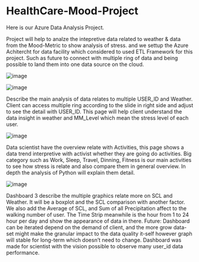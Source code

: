 # HealthCare-Mood-Project
Here is our Azure Data Analysis Project. 

Project will help to analze the intepretive data related to weather & data from the Mood-Metric to show analysis of stress. and we settup the Azure Achitercht for data facility which considered to used ETL Framework for this project. Such as future to connect with multiple ring of data and being possible to land them into one data source on the cloud. 

![image](https://user-images.githubusercontent.com/50198601/212076629-84d54d78-1730-48c0-bcb2-07bd7c704a01.png)


![image](https://user-images.githubusercontent.com/50198601/212074968-466301c6-886f-40d4-8068-5d3188b7293d.png)

Describe the main analysis of data relates to multiple USER_ID and Weather. Client can access multiple ring according to the slide in right side and adjust to see the detail with USER_ID. This page will help client understand the data insight in weather and MM_Level which mean the stress level of each user.

![image](https://user-images.githubusercontent.com/50198601/212076123-34914fc7-7fe9-4e9e-bb72-9e95fe0853f5.png)

Data scientist have the overview relate with Activities, this page shows a data trend interpretive with activist whether they are going do activities. Big category such as Work, Sleep, Travel, Dinning, Fitness is our main activities to see how stress is relate and also compare them in general overview. In depth the analysis of Python will explain them detail. 

![image](https://user-images.githubusercontent.com/50198601/212076178-0529bcd2-d800-4624-97aa-c6c928a75621.png)
  
  Dashboard 3 describe the multiple graphics relate more on SCL and Weather. It will be a boxplot and the SCL comparison with another factor. We also add the Average of SCL, and Sum of all Precipitation affect to the walking number of user. The Time Strip meanwhile is the hour from 1 to 24 hour per day and show the appearance of data in there. 
Future: Dashboard can be iterated depend on the demand of client, and the more grow data-set might make the granular impact to the data quality it-self however graph will stable for long-term which doesn’t need to change. Dashboard was made for scientist with the vision possible to observe many user_id data performance. 


